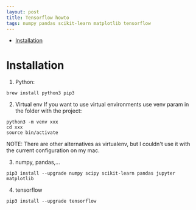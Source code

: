 ```yaml
---
layout: post
title: Tensorflow howto
tags: numpy pandas scikit-learn matplotlib tensorflow
---
```


<!-- vim-markdown-toc GFM -->
* [Installation](#installation)

<!-- vim-markdown-toc -->
# Installation
1. Python: 
```
brew install python3 pip3
```

2. Virtual env 
If you want to use virtual environments use venv param in the folder with the project: 
```
python3 -m venv xxx 
cd xxx
source bin/activate
```
NOTE: There are other alternatives as virtualenv, but I couldn't use it with the current configuration on my mac.

3. numpy, pandas,...
```
pip3 install --upgrade numpy scipy scikit-learn pandas jupyter matplotlib
```

4. tensorflow
```
pip3 install --upgrade tensorflow
```

